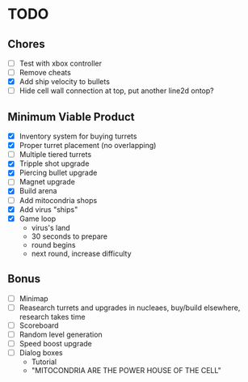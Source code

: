 # TODO

## Chores

- [ ] Test with xbox controller
- [ ] Remove cheats
- [x] Add ship velocity to bullets
- [ ] Hide cell wall connection at top, put another line2d ontop?

## Minimum Viable Product

- [x] Inventory system for buying turrets
- [x] Proper turret placement (no overlapping)
- [ ] Multiple tiered turrets
- [x] Tripple shot upgrade
- [x] Piercing bullet upgrade
- [ ] Magnet upgrade
- [x] Build arena
- [ ] Add mitocondria shops
- [x] Add virus "ships"
- [x] Game loop
    - virus's land
    - 30 seconds to prepare
    - round begins
    - next round, increase difficulty

## Bonus

- [ ] Minimap
- [ ] Reasearch turrets and upgrades in nucleaes, buy/build elsewhere, research takes time
- [ ] Scoreboard
- [ ] Random level generation
- [ ] Speed boost upgrade
- [ ] Dialog boxes
    - Tutorial
    - "MITOCONDRIA ARE THE POWER HOUSE OF THE CELL"
